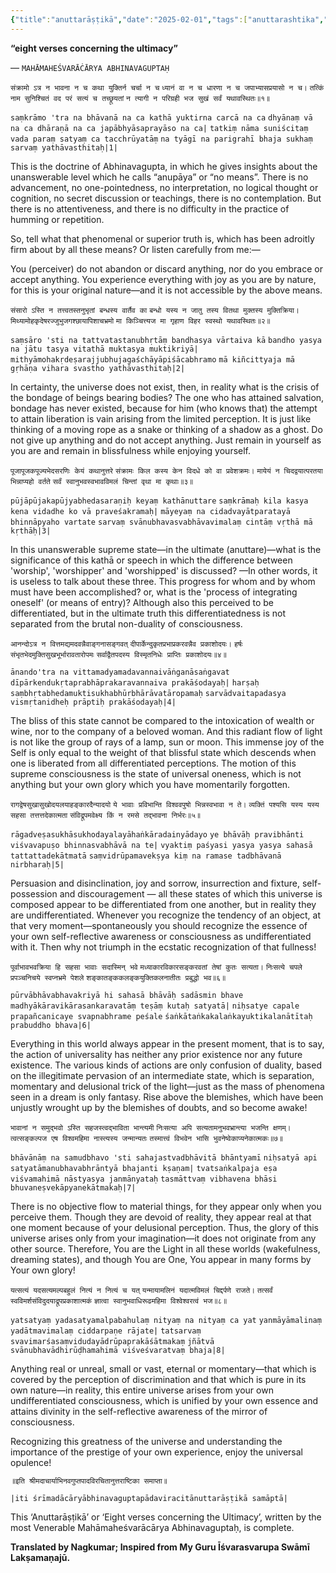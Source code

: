 ```yaml
---
{"title":"anuttarāṣṭikā","date":"2025-02-01","tags":["anuttarashtika","abhinavagupta","scriptures"],"publish":true,"path":"scriptures/anuttarāṣṭikā.md","permalink":"/scriptures/anuttarashtika/","PassFrontmatter":true,"created":"2025-04-09T13:53:47.065+05:30","updated":"2025-04-09T01:22:08.000+05:30"}
---
```




<span class="center-text">**“eight verses concerning the ultimacy”**</span>

<span class="center-text">— `MAHĀMAHEŚVARĀĊĀRYA ABHINAVAGUPTAḤ`</span>

</div>

<span class="center-text">`संक्रामो ऽत्र न भावना न च कथा युक्तिर्न चर्चा न च`</span>
<span class="center-text">`ध्यानं वा न च धारणा न च जपाभ्यासप्रयासो न च।`</span>
<span class="center-text">`तत्किं नाम सुनिश्चितं वद परं सत्यं च तच्छ्रूयतां`</span>
<span class="center-text">`न त्यागी न परिग्रही भज सुखं सर्वं यथावस्थितः॥१॥`</span>

<span class="center-text">`saṃkrāmo 'tra na bhāvanā na ca kathā yuktirna carcā na ca`</span>
<span class="center-text">`dhyānaṃ vā na ca dhāraṇā na ca japābhyāsaprayāso na ca|`</span>
<span class="center-text">`tatkiṃ nāma suniścitaṃ vada paraṃ satyaṃ ca tacchrūyatāṃ`</span>
<span class="center-text">`na tyāgī na parigrahī bhaja sukhaṃ sarvaṃ yathāvasthitaḥ|1|`</span>

This is the doctrine of Abhinavagupta, in which he gives insights about the unanswerable level which he calls “anupāya” or “no means”. There is no advancement, no one-pointedness, no interpretation, no logical thought or cognition, no secret discussion or teachings, there is no contemplation. But there is no attentiveness, and there is no difficulty in the practice of humming or repetition.

So, tell what that phenomenal or superior truth is, which has been adroitly firm about by all these means? Or listen carefully from me:—

You (perceiver) do not abandon or discard anything, nor do you embrace or accept anything. You experience everything with joy as you are by nature, for this is your original nature—and it is not accessible by the above means.


<span class="center-text">`संसारो ऽस्ति न तत्त्वतस्तनुभृतां बन्धस्य वार्तैव का`</span>
<span class="center-text">`बन्धो यस्य न जातु तस्य वितथा मुक्तस्य मुक्तिक्रिया।`</span>
<span class="center-text">`मिथ्यामोहकृदेषरज्जुभुजगश्छायापिशाचभ्रमो`</span>
<span class="center-text">`मा किञ्चित्त्यज मा गृहाण विहर स्वस्थो यथावस्थितः॥२॥`</span>

<span class="center-text">`saṃsāro 'sti na tattvatastanubhṛtāṃ bandhasya vārtaiva kā`</span>
<span class="center-text">`bandho yasya na jātu tasya vitathā muktasya muktikriyā|`</span>
<span class="center-text">`mithyāmohakṛdeṣarajjubhujagaśchāyāpiśācabhramo`</span>
<span class="center-text">`mā kiñcittyaja mā gṛhāṇa vihara svastho yathāvasthitaḥ|2|`</span>

In certainty, the universe does not exist, then, in reality what is the crisis of the bondage of beings bearing bodies? The one who has attained salvation, bondage has never existed, because for him (who knows that) the attempt to attain liberation is vain arising from the limited perception. It is just like thinking of a moving rope as a snake or thinking of a shadow as a ghost. Do not give up anything and do not accept anything. Just remain in yourself as you are and remain in blissfulness while enjoying yourself.


<span class="center-text">`पूजापूजकपूज्यभेदसरणिः केयं कथानुत्तरे`</span>
<span class="center-text">`संक्रामः किल कस्य केन विदधे को वा प्रवेशक्रमः।`</span>
<span class="center-text">`मायेयं न चिदद्वयात्परतया भिन्नाप्यहो वर्तते`</span>
<span class="center-text">`सर्वं स्वानुभवस्वभावविमलं चिन्तां वृथा मा कृथाः॥३॥`</span>

<span class="center-text">`pūjāpūjakapūjyabhedasaraṇiḥ keyaṃ kathānuttare`</span>
<span class="center-text">`saṃkrāmaḥ kila kasya kena vidadhe ko vā praveśakramaḥ|`</span>
<span class="center-text">`māyeyaṃ na cidadvayātparatayā bhinnāpyaho vartate`</span>
<span class="center-text">`sarvaṃ svānubhavasvabhāvavimalaṃ cintāṃ vṛthā mā kṛthāḥ|3|`</span>

In this unanswerable supreme state—in the ultimate (anuttare)—what is the significance of this kathā or speech in which the difference between 'worship', 'worshipper' and 'worshipped' is discussed? —In other words, it is useless to talk about these three. This progress for whom and by whom must have been accomplished? or, what is the 'process of integrating oneself' (or means of entry)? Although also this perceived to be differentiated, but in the ultimate truth this differentiatedness is not separated from the brutal non-duality of consciousness.


<span class="center-text">`आनन्दोऽत्र न वित्तमद्यमदवन्नैवाङ्गनासङ्गवत्`</span>
<span class="center-text">`दीपार्केन्दुकृतप्रभाप्रकरवन्नैव प्रकाशोदयः।`</span>
<span class="center-text">`हर्षः संभृतभेदमुक्तिसुखभूर्भारावतारोपमः`</span>
<span class="center-text">`सर्वाद्वैतपदस्य विस्मृतनिधेः प्राप्तिः प्रकाशोदयः॥४॥`</span>

<span class="center-text">`ānando'tra na vittamadyamadavannaivāṅganāsaṅgavat`</span>
<span class="center-text">`dīpārkendukṛtaprabhāprakaravannaiva prakāśodayaḥ|`</span>
<span class="center-text">`harṣaḥ saṃbhṛtabhedamuktisukhabhūrbhārāvatāropamaḥ`</span>
<span class="center-text">`sarvādvaitapadasya vismṛtanidheḥ prāptiḥ prakāśodayaḥ|4|`</span>

The bliss of this state cannot be compared to the intoxication of wealth or wine, nor to the company of a beloved woman. And this radiant flow of light is not like the group of rays of a lamp, sun or moon. This immense joy of the Self is only equal to the weight of that blissful state which descends when one is liberated from all differentiated perceptions. The motion of this supreme consciousness is the state of universal oneness, which is not anything but your own glory which you have momentarily forgotten.


<span class="center-text">`रागद्वेषसुखासुखोदयलयाहङ्कारदैन्यादयो`</span>
<span class="center-text">`ये भावाः प्रविभान्ति विश्ववपुषो भिन्नस्वभावा न ते।`</span>
<span class="center-text">`व्यक्तिं पश्यसि यस्य यस्य सहसा तत्तत्तदेकात्मता`</span>
<span class="center-text">`संविद्रूपमवेक्ष्य किं न रमसे तद्भावना निर्भरः॥५॥`</span>

<span class="center-text">`rāgadveṣasukhāsukhodayalayāhaṅkāradainyādayo`</span>
<span class="center-text">`ye bhāvāḥ pravibhānti viśvavapuṣo bhinnasvabhāvā na te|`</span>
<span class="center-text">`vyaktiṃ paśyasi yasya yasya sahasā tattattadekātmatā`</span>
<span class="center-text">`saṃvidrūpamavekṣya kiṃ na ramase tadbhāvanā nirbharaḥ|5|`</span>

Persuasion and disinclination, joy and sorrow, insurrection and fixture, self-possession and discouragement — all these states of which this universe is composed appear to be differentiated from one another, but in reality they are undifferentiated. Whenever you recognize the tendency of an object, at that very moment—spontaneously you should recognize the essence of your own self-reflective awareness or consciousness as undifferentiated with it. Then why not triumph in the ecstatic recognization of that fullness!


<span class="center-text">`पूर्वाभावभवक्रिया हि सहसा भावाः सदास्मिन् भवे`</span>
<span class="center-text">`मध्याकारविकारसङ्करवतां तेषां कुतः सत्यता।`</span>
<span class="center-text">`निःसत्ये चपले प्रपञ्चनिचये स्वप्नभ्रमे पेशले`</span>
<span class="center-text">`शङ्कातङ्ककलङ्कयुक्तिकलनातीतः प्रबुद्धो भव॥६॥`</span>

<span class="center-text">`pūrvābhāvabhavakriyā hi sahasā bhāvāḥ sadāsmin bhave`</span>
<span class="center-text">`madhyākāravikārasan‌karavatāṃ teṣāṃ kutaḥ satyatā|`</span>
<span class="center-text">`niḥsatye capale prapañcanicaye svapnabhrame peśale`</span>
<span class="center-text">`śaṅkātaṅkakalaṅkayuktikalanātītaḥ prabuddho bhava|6|`</span>

Everything in this world always appear in the present moment, that is to say, the action of universality has neither any prior existence nor any future existence. The various kinds of actions are only confusion of duality, based on the illegitimate pervasion of an intermediate state, which is separation, momentary and delusional trick of the light—just as the mass of phenomena seen in a dream is only fantasy. Rise above the blemishes, which have been unjustly wrought up by the blemishes of doubts, and so become awake!


<span class="center-text">`भावानां न समुद्भवो ऽस्ति सहजस्त्वद्भाविता भान्त्यमी`</span>
<span class="center-text">`निःसत्या अपि सत्यतामनुभवभ्रान्त्या भजन्ति क्षणम्।`</span>
<span class="center-text">`त्वत्सङ्कल्पज एष विश्वमहिमा नास्त्यस्य जन्मान्यतः`</span>
<span class="center-text">`तस्मात्त्वं विभवेन भासि भुवनेष्वेकाप्यनेकात्मकः॥७॥`</span>

<span class="center-text">`bhāvānāṃ na samudbhavo 'sti sahajastvadbhāvitā bhāntyamī`</span>
<span class="center-text">`niḥsatyā api satyatāmanubhavabhrāntyā bhajanti kṣaṇam|`</span>
<span class="center-text">`tvatsaṅkalpaja eṣa viśvamahimā nāstyasya janmānyataḥ`</span>
<span class="center-text">`tasmāttvaṃ vibhavena bhāsi bhuvaneṣvekāpyanekātmakaḥ|7|`</span>

There is no objective flow to material things, for they appear only when you perceive them. Though they are devoid of reality, they appear real at that one moment because of your delusional perception. Thus, the glory of this universe arises only from your imagination—it does not originate from any other source. Therefore, You are the Light in all these worlds (wakefulness, dreaming states), and though You are One, You appear in many forms by Your own glory!


<span class="center-text">`यत्सत्यं यदसत्यमल्पबहुलं नित्यं न नित्यं च यत्`</span>
<span class="center-text">`यन्मायामलिनं यदात्मविमलं चिद्दर्पणे राजते।`</span>
<span class="center-text">`तत्सर्वं स्वविमर्शसंविदुदयाद्रूपप्रकाशात्मकं`</span>
<span class="center-text">`ज्ञात्वा स्वानुभवाधिरूढमहिमा विश्वेश्वरत्वं भज॥८॥`</span>

<span class="center-text">`yatsatyaṃ yadasatyamalpabahulaṃ nityaṃ na nityaṃ ca yat`</span>
<span class="center-text">`yanmāyāmalinaṃ yadātmavimalaṃ ciddarpaṇe rājate|`</span>
<span class="center-text">`tatsarvaṃ svavimarśasaṃvidudayādrūpaprakāśātmakaṃ`</span>
<span class="center-text">`jñātvā svānubhavādhirūḍhamahimā viśveśvaratvaṃ bhaja|8|`</span>

Anything real or unreal, small or vast, eternal or momentary—that which is covered by the perception of discrimination and that which is pure in its own nature—in reality, this entire universe arises from your own undifferentiated consciousness, which is unified by your own essence and attains divinity in the self-reflective awareness of the mirror of consciousness.

Recognizing this greatness of the universe and understanding the importance of the prestige of your own experience, enjoy the universal opulence!


<span class="center-text">`॥इति श्रीमदाचार्याभिनवगुप्तपादविरचितानुत्तराष्टिका समाप्ता॥`</span>

<span class="center-text">`|iti śrīmadācāryābhinavaguptapādaviracitānuttarāṣṭikā samāptā|`</span>

This ‘Anuttarāṣṭikā’ or ‘Eight verses concerning the Ultimacy’, written by the most Venerable Mahāmaheśvarācārya Abhinavaguptaḥ, is complete.


**Translated by Nagkumar; Inspired from My Guru Īśvarasvarupa Swāmī Lakṣamaṇajū.**
